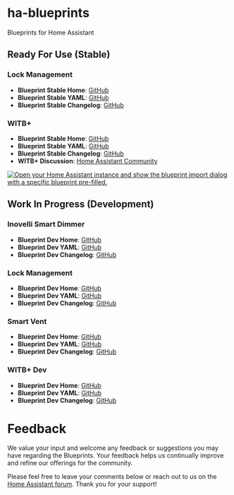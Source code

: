 # ha-blueprints

Blueprints for Home Assistant

## Ready For Use (Stable)

### Lock Management

- **Blueprint Stable Home**: [GitHub](https://github.com/asucrews/ha-blueprints/blob/main/automations/lock_management)
- **Blueprint Stable YAML**: [GitHub](https://github.com/asucrews/ha-blueprints/blob/main/automations/lock_management/lock_management.yaml)
- **Blueprint Stable Changelog**: [GitHub](https://github.com/asucrews/ha-blueprints/blob/main/automations/lock_management/CHANGELOG.md)
 
### WITB+

- **Blueprint Stable Home**: [GitHub](https://github.com/asucrews/ha-blueprints/tree/main/automations/witb_plus)
- **Blueprint Stable YAML**: [GitHub](https://github.com/asucrews/ha-blueprints/blob/main/automations/witb_plus/witb_plus.yaml)
- **Blueprint Stable Changelog**: [GitHub](https://github.com/asucrews/ha-blueprints/blob/main/automations/witb_plus/CHANGELOG.md)
- **WITB+ Discussion**: [Home Assistant Community](https://community.home-assistant.io/t/witb-wasp-in-the-box-plus-blueprint/721520)

[![Open your Home Assistant instance and show the blueprint import dialog with a specific blueprint pre-filled.](https://my.home-assistant.io/badges/blueprint_import.svg)](https://my.home-assistant.io/redirect/blueprint_import/?blueprint_url=https%3A%2F%2Fgithub.com%2Fasucrews%2Fha-blueprints%2Fblob%2Fmain%2Fautomations%2Fwitb_plus%2Fwitb_plus.yaml)

## Work In Progress (Development)

### Inovelli Smart Dimmer

- **Blueprint Dev Home**: [GitHub](https://github.com/asucrews/ha-blueprints/blob/main/automations/inovelli/red/smart_dimmer/dev)
- **Blueprint Dev YAML**: [GitHub](https://github.com/asucrews/ha-blueprints/blob/main/automations/inovelli/red/smart_dimmer/smart_dimmer.yaml)
- **Blueprint Dev Changelog**: [GitHub](https://github.com/asucrews/ha-blueprints/blob/main/automations/inovelli/red/smart_dimmer/dev/CHANGELOG_DEV.md)

### Lock Management

- **Blueprint Dev Home**: [GitHub](https://github.com/asucrews/ha-blueprints/blob/main/automations/lock_management/dev)
- **Blueprint Dev YAML**: [GitHub](https://github.com/asucrews/ha-blueprints/blob/main/automations/lock_management/dev/lock_management_dev.yaml)
- **Blueprint Dev Changelog**: [GitHub](https://github.com/asucrews/ha-blueprints/blob/main/automations/lock_management/dev/CHANGELOG_DEV.md)

### Smart Vent

- **Blueprint Dev Home**: [GitHub](https://github.com/asucrews/ha-blueprints/blob/main/automations/smart_vents/dev)
- **Blueprint Dev YAML**: [GitHub](https://github.com/asucrews/ha-blueprints/blob/main/automations/smart_vents/flair.yaml)
- **Blueprint Dev Changelog**: [GitHub](https://github.com/asucrews/ha-blueprints/blob/main/automations/smart_vents/dev/CHANGELOG_DEV.md)

### WITB+ Dev
- **Blueprint Dev Home**: [GitHub](https://github.com/asucrews/ha-blueprints/tree/main/automations/witb_plus/dev)
- **Blueprint Dev YAML**: [GitHub](https://github.com/asucrews/ha-blueprints/blob/main/automations/witb_plus/dev/witb_plus_dev.yaml)
- **Blueprint Dev Changelog**: [GitHub](https://github.com/asucrews/ha-blueprints/blob/main/automations/witb_plus/dev/CHANGELOG_DEV.md)

# Feedback

We value your input and welcome any feedback or suggestions you may have regarding the Blueprints. Your feedback helps us continually improve and refine our offerings for the community.

Please feel free to leave your comments below or reach out to us on the [Home Assistant forum](https://community.home-assistant.io/). Thank you for your support!
